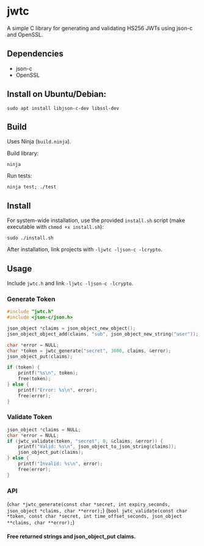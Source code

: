 # jwtc

A simple C library for generating and validating HS256 JWTs using json-c and OpenSSL.

## Dependencies

- json-c
- OpenSSL

## Install on Ubuntu/Debian:
```shell
sudo apt install libjson-c-dev libssl-dev
```

## Build

Uses Ninja (`build.ninja`).

Build library:

```shell
ninja
```
Run tests:

```shell
ninja test; ./test
```

## Install

For system-wide installation, use the provided `install.sh` script (make executable with `chmod +x install.sh`):

```shell
sudo ./install.sh
```

After installation, link projects with `-ljwtc -ljson-c -lcrypto`.

## Usage

Include `jwtc.h` and link `-ljwtc -ljson-c -lcrypto`.

### Generate Token
```c
#include "jwtc.h"
#include <json-c/json.h>

json_object *claims = json_object_new_object();
json_object_object_add(claims, "sub", json_object_new_string("user"));

char *error = NULL;
char *token = jwtc_generate("secret", 3600, claims, &error);
json_object_put(claims);

if (token) {
    printf("%s\n", token);
    free(token);
} else {
    printf("Error: %s\n", error);
    free(error);
}

```
### Validate Token

``` c
json_object *claims = NULL;
char *error = NULL;
if (jwtc_validate(token, "secret", 0, &claims, &error)) {
    printf("Valid: %s\n", json_object_to_json_string(claims));
    json_object_put(claims);
} else {
    printf("Invalid: %s\n", error);
    free(error);
}
```
### API

(`char *jwtc_generate(const char *secret, int expiry_seconds, json_object *claims, char **error);`)
(`bool jwtc_validate(const char *token, const char *secret, int time_offset_seconds, json_object **claims, char **error);`)

#### Free returned strings and json_object_put claims.
